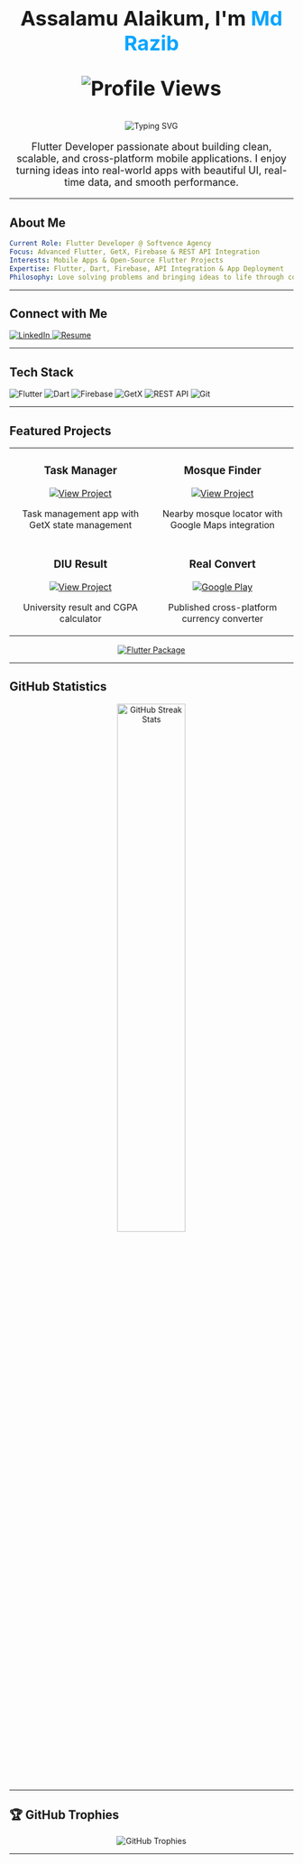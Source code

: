 <h1 align="center" style="font-size: 36px;">
  Assalamu Alaikum, I'm <span style="color:#0AA5FF;">Md Razib</span>
  <p align="center">
  <img src="https://komarev.com/ghpvc/?username=the-razib&label=Profile%20Views&color=0e75b6&style=flat" alt="Profile Views"/>
</p>
</h1>

<p align="center">
  <img 
    src="https://readme-typing-svg.herokuapp.com?font=Fira+Code&size=28&duration=2500&pause=1000&color=0AA5FF&center=true&vCenter=true&width=550&lines=+Flutter+Developer;+Mobile+App+Enthusiast;+Clean+Code+Advocate" 
    alt="Typing SVG" 
  />
</p>

<p align="center" style="font-size: 18px;">
  Flutter Developer passionate about building clean, scalable, and cross-platform mobile applications.  
  I enjoy turning ideas into real-world apps with beautiful UI, real-time data, and smooth performance.
</p>


---

## About Me

```yaml
Current Role: Flutter Developer @ Softvence Agency
Focus: Advanced Flutter, GetX, Firebase & REST API Integration
Interests: Mobile Apps & Open-Source Flutter Projects
Expertise: Flutter, Dart, Firebase, API Integration & App Deployment
Philosophy: Love solving problems and bringing ideas to life through code
```

---

## Connect with Me

<p align="left">
  <a href="https://linkedin.com/in/md-razib" target="_blank">
    <img src="https://img.shields.io/badge/LinkedIn-%230077B5.svg?style=for-the-badge&logo=linkedin&logoColor=white" alt="LinkedIn"/>
  </a>
  <a href="https://drive.google.com/file/d/1CaAa8EtAMykQn3CZFU9WoXuV_GPdJAU_/view?usp=sharing" target="_blank">
    <img src="https://img.shields.io/badge/Resume-4285F4?style=for-the-badge&logo=google-drive&logoColor=white" alt="Resume"/>
  </a>
</p>

---

## Tech Stack

<p align="left">
  <img src="https://img.shields.io/badge/Flutter-%2302569B.svg?style=for-the-badge&logo=flutter&logoColor=white" alt="Flutter"/>
  <img src="https://img.shields.io/badge/Dart-%230175C2.svg?style=for-the-badge&logo=dart&logoColor=white" alt="Dart"/>
  <img src="https://img.shields.io/badge/Firebase-%23039BE5.svg?style=for-the-badge&logo=firebase&logoColor=white" alt="Firebase"/>
  <img src="https://img.shields.io/badge/GetX-%23FF4081.svg?style=for-the-badge&logo=flutter&logoColor=white" alt="GetX"/>
  <img src="https://img.shields.io/badge/REST%20API-%23013243.svg?style=for-the-badge&logo=fastapi&logoColor=white" alt="REST API"/>
  <img src="https://img.shields.io/badge/Git-%23F05033.svg?style=for-the-badge&logo=git&logoColor=white" alt="Git"/>
</p>

---

## Featured Projects

<table>
  <tr>
    <td width="50%">
      <h3 align="center">Task Manager</h3>
      <p align="center">
        <a href="https://github.com/the-razib/task_manager" target="_blank">
          <img src="https://img.shields.io/badge/View-Project-02569B?style=for-the-badge&logo=github" alt="View Project"/>
        </a>
      </p>
      <p align="center">Task management app with GetX state management</p>
    </td>
    <td width="50%">
      <h3 align="center">Mosque Finder</h3>
      <p align="center">
        <a href="https://github.com/the-razib/mosque_finder" target="_blank">
          <img src="https://img.shields.io/badge/View-Project-02569B?style=for-the-badge&logo=github" alt="View Project"/>
        </a>
      </p>
      <p align="center">Nearby mosque locator with Google Maps integration</p>
    </td>
  </tr>
  <tr>
    <td width="50%">
      <h3 align="center">DIU Result</h3>
      <p align="center">
        <a href="https://github.com/the-razib/diu_results" target="_blank">
          <img src="https://img.shields.io/badge/View-Project-02569B?style=for-the-badge&logo=github" alt="View Project"/>
        </a>
      </p>
      <p align="center">University result and CGPA calculator</p>
    </td>
    <td width="50%">
      <h3 align="center">Real Convert</h3>
      <p align="center">
        <a href="https://play.google.com/store/apps/details?id=com.solank.currencyconverter" target="_blank">
          <img src="https://img.shields.io/badge/Google_Play-414141?style=for-the-badge&logo=google-play&logoColor=white" alt="Google Play"/>
        </a>
      </p>
      <p align="center">Published cross-platform currency converter</p>
    </td>
  </tr>
</table>

<p align="center">
  <a href="https://pub.dev/packages/step_indicator_package" target="_blank">
    <img src="https://img.shields.io/badge/pub.dev-Step%20Indicator%20Package%20(250%2B%20downloads)-0175C2?style=for-the-badge&logo=dart&logoColor=white" alt="Flutter Package"/>
  </a>
</p>

---

## GitHub Statistics

<p align="center">
  <img width="49%" src="https://nirzak-streak-stats.vercel.app/?user=the-razib&theme=radical&hide_border=true&background=0D1117" alt="GitHub Streak Stats"/>
  
</p>

---

## 🏆 GitHub Trophies

<p align="center">
  <img src="https://github-profile-trophy.vercel.app/?username=the-razib&theme=radical&no-frame=true&no-bg=true&margin-w=4&column=7" alt="GitHub Trophies"/>
</p>

---



